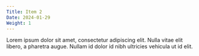 ```yaml
---
Title: Item 2
Date: 2024-01-29
Weight: 1
---
```

Lorem ipsum dolor sit amet, consectetur adipiscing elit. Nulla vitae elit libero, a pharetra augue. Nullam id dolor id nibh ultricies vehicula ut id elit.